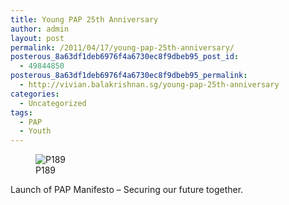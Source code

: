 ```yaml
---
title: Young PAP 25th Anniversary
author: admin
layout: post
permalink: /2011/04/17/young-pap-25th-anniversary/
posterous_8a63df1deb6976f4a6730ec8f9dbeb95_post_id:
  - 49844850
posterous_8a63df1deb6976f4a6730ec8f9dbeb95_permalink:
  - http://vivian.balakrishnan.sg/young-pap-25th-anniversary
categories:
  - Uncategorized
tags:
  - PAP
  - Youth
---
```

<figure>
<img src="http://vivian.balakrishnan.sg/wp-content/uploads/2011/04/p189.jpg.scaled1000-300x224.jpg" alt="P189" />
<figcaption>P189</figcaption></figure>

<p>Launch of PAP Manifesto – Securing our future together.</p>
